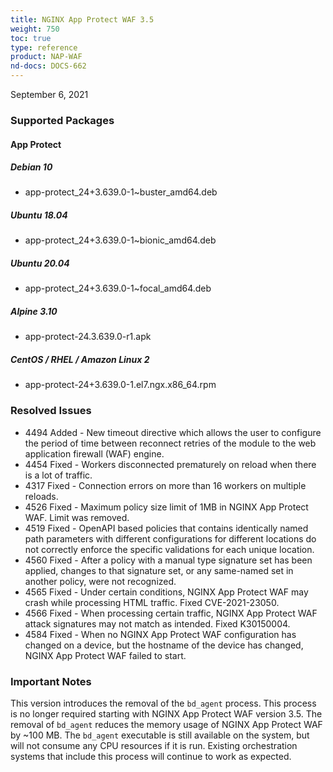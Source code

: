 ```yaml
---
title: NGINX App Protect WAF 3.5
weight: 750
toc: true
type: reference
product: NAP-WAF
nd-docs: DOCS-662
---
```


September 6, 2021

### Supported Packages

#### App Protect

##### Debian 10

- app-protect_24+3.639.0-1~buster_amd64.deb

##### Ubuntu 18.04

- app-protect_24+3.639.0-1~bionic_amd64.deb

##### Ubuntu 20.04

- app-protect_24+3.639.0-1~focal_amd64.deb

##### Alpine 3.10

- app-protect-24.3.639.0-r1.apk

##### CentOS / RHEL / Amazon Linux 2

- app-protect-24+3.639.0-1.el7.ngx.x86_64.rpm

### Resolved Issues

- 4494 Added - New timeout directive which allows the user to configure the period of time between reconnect retries of the module to the web application firewall (WAF) engine.
- 4454 Fixed - Workers disconnected prematurely on reload when there is a lot of traffic.
- 4317 Fixed - Connection errors on more than 16 workers on multiple reloads.
- 4526 Fixed - Maximum policy size limit of 1MB in NGINX App Protect WAF. Limit was removed.
- 4519 Fixed - OpenAPI based policies that contains identically named path parameters with different configurations for different locations do not correctly enforce the specific validations for each unique location.
- 4560 Fixed - After a policy with a manual type signature set has been applied, changes to that signature set, or any same-named set in another policy, were not recognized.
- 4565 Fixed - Under certain conditions, NGINX App Protect WAF may crash while processing HTML traffic. Fixed CVE-2021-23050.
- 4566 Fixed - When processing certain traffic, NGINX App Protect WAF attack signatures may not match as intended. Fixed K30150004.
- 4584 Fixed - When no NGINX App Protect WAF configuration has changed on a device, but the hostname of the device has changed, NGINX App Protect WAF failed to start.

### Important Notes

This version introduces the removal of the `bd_agent` process. This process is no longer required starting with NGINX App Protect WAF version 3.5.
The removal of `bd_agent` reduces the memory usage of NGINX App Protect WAF by ~100 MB.
The `bd_agent` executable is still available on the system, but will not consume any CPU resources if it is run. Existing orchestration systems that include this process will continue to work as expected.
